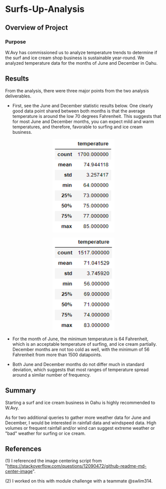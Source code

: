 # Surfs-Up-Analysis
## Overview of Project
  
### Purpose
  
W.Avy has commissioned us to analyze temperature trends to determine if the surf and ice cream shop business is sustainable year-round. We analyzed temperature data for the months of June and December in Oahu. 
  
## Results
  
From the analysis, there were three major points from the two analysis deliverables.

* First, see the June and December statistic results below. One clearly good data point shared between both months is that the average temperature is around the low 70 degrees Fahrenheit. This suggests that for most June and December months, you can expect mild and warm temperatures, and therefore, favorable to surfing and ice cream business.

<p align="center">
  <img width="200" height="300" src= "https://github.com/chkCreate/surfs_up/blob/8d299cb0c1c3a88c3256bf30e275f8197572e175/Resources/June-temperature.PNG" >
</p>
    
<p align="center">
  <img width="200" height="300" src= "https://github.com/chkCreate/surfs_up/blob/8d299cb0c1c3a88c3256bf30e275f8197572e175/Resources/December-temperature.PNG" >
</p>
  
* For the month of June, the minimum temperature is 64 Fahrenheit, which is an acceptable temperature of surfing, and ice cream partially. December months are not too cold as well, with the minimum of 56 Fahrenheit from more than 1500 datapoints. 
  
* Both June and December months do not differ much in standard deviation, which suggests that most ranges of temperature spread around a similar number of frequency.
   
## Summary
  
Starting a surf and ice cream business in Oahu is highly recommended to W.Avy.
  
As for two additional queries to gather more weather data for June and December, I would be interested in rainfall data and windspeed data. High volumes or frequent rainfall and/or wind can suggest extreme weather or "bad" weather for surfing or ice cream.
  
## References
  
(1) I referenced the image centering script from "https://stackoverflow.com/questions/12090472/github-readme-md-center-image".
  
(2) I worked on this with module challenge with a teammate @swlim314.

